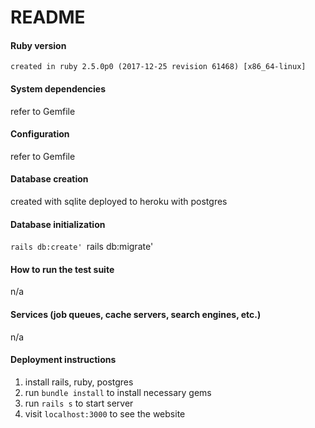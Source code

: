# README

#### Ruby version
    created in ruby 2.5.0p0 (2017-12-25 revision 61468) [x86_64-linux]

#### System dependencies
  refer to Gemfile

#### Configuration
  refer to Gemfile

#### Database creation
  created with sqlite
  deployed to heroku with postgres

#### Database initialization
  `rails db:create'
  `rails db:migrate'

#### How to run the test suite
  n/a

#### Services (job queues, cache servers, search engines, etc.)
  n/a

#### Deployment instructions
  1. install rails, ruby, postgres
  2. run `bundle install` to install necessary gems
  3. run `rails s` to start server
  4. visit `localhost:3000` to see the website
